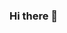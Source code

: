 ### Hi there 👋

<!--
**kevinkaria/kevinkaria** is a ✨ _special_ ✨ repository because its `README.md` (this file) appears on your GitHub profile.

Here are some ideas to get you started:

- 👋 Hi, I’m Kevin Karia
- 👀 I’m interested in Coding.
- 🌱 I’m currently a Student pursuing B.Tech Computer Engineering.
- 💞️ I’m looking to collaborate on Coding Languages.
- 📫 If you would like to contact me, feel free to reach out at: kevinpkaria@gmail.com
- 😄 Pronouns: He/Him

